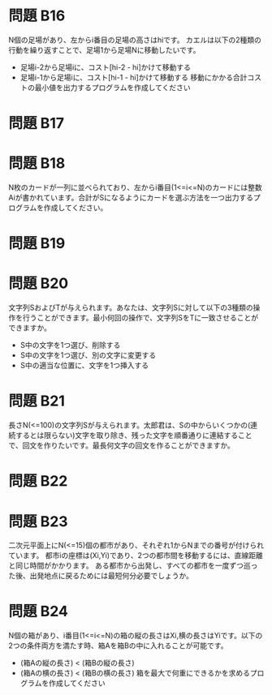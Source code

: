 # 問題 B16

N個の足場があり、左からi番目の足場の高さはhiです。
カエルは以下の2種類の行動を繰り返すことで、足場1から足場Nに移動したいです。
- 足場i-2から足場iに、コスト[hi-2 - hi]かけて移動する
- 足場i-1から足場iに、コスト[hi-1 - hi]かけて移動する
移動にかかる合計コストの最小値を出力するプログラムを作成してください

# 問題 B17

# 問題 B18

N枚のカードが一列に並べられており、左からi番目(1<=i<=N)のカードには整数Aiが書かれています。合計がSになるようにカードを選ぶ方法を一つ出力するプログラムを作成してください。

# 問題 B19

# 問題 B20

文字列SおよびTが与えられます。あなたは、文字列Sに対して以下の3種類の操作を行うことができます。最小何回の操作で、文字列SをTに一致させることができますか。
- S中の文字を1つ選び、削除する
- S中の文字を1つ選び、別の文字に変更する
- S中の適当な位置に、文字を1つ挿入する

# 問題 B21

長さN(<=100)の文字列Sが与えられます。太郎君は、Sの中からいくつかの(連続するとは限らない)文字を取り除き、残った文字を順番通りに連結することで、回文を作りたいです。最長何文字の回文を作ることができますか。

# 問題 B22

# 問題 B23

二次元平面上にN(<=15)個の都市があり、それぞれ1からNまでの番号が付けられています。
都市iの座標は(Xi,Yi)であり、2つの都市間を移動するには、直線距離と同じ時間がかかります。
ある都市から出発し、すべての都市を一度ずつ巡った後、出発地点に戻るためには最短何分必要でしょうか。

# 問題 B24

N個の箱があり、i番目(1<=i<=N)の箱の縦の長さはXi,横の長さはYiです。以下の2つの条件両方を満たす時、箱Aを箱Bの中に入れることが可能です。
- (箱Aの縦の長さ) < (箱Bの縦の長さ)
- (箱Aの横の長さ) < (箱Bの横の長さ)
箱を最大で何重にできるかを求めるプログラムを作成してください
